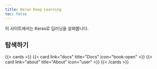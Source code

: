 ```yaml
---
title: Keras Deep Learning
toc: false
---
```


이 사이트에서는 Keras로 딥러닝을 살펴봅니다.

## 탐색하기

{{< cards >}}
  {{< card link="docs" title="Docs" icon="book-open" >}}
  {{< card link="about" title="About" icon="user" >}}
{{< /cards >}}
